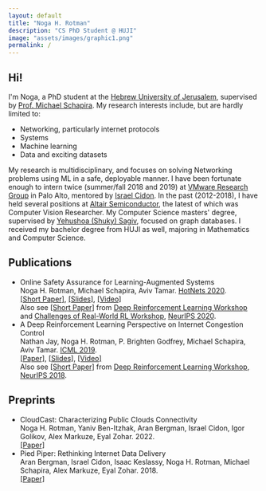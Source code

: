 ```yaml
---
layout: default
title: "Noga H. Rotman"
description: "CS PhD Student @ HUJI"
image: "assets/images/graphic1.png"
permalink: /
---
```

<div id="hi" class="section-text">
     <div class="section-title section-main">
        <h2><span>Hi!</span></h2>
    </div>
    <div>
        I'm Noga, a PhD student at the <a href="http://www.cs.huji.ac.il/" target="_blank">Hebrew University of Jerusalem</a>, supervised by <a href="https://www.michaelschapira.com/" target="_blank">Prof. Michael Schapira</a>.
        My research interests include, but are hardly limited to:
        <ul class="">
            <li>Networking, particularly internet protocols</li>
            <li>Systems</li>
            <li>Machine learning</li>
            <li>Data and exciting datasets</li>
        </ul>
        My research is multidisciplinary, and focuses on solving Networking problems using ML in a safe, deployable manner.
            I have been fortunate enough to intern twice (summer/fall 2018 and 2019) at
            <a href="https://research.vmware.com/" target="_blank">VMware Research Group</a> in Palo Alto, mentored by
            <a href="https://research.vmware.com/researchers/israel-cidon" target="_blank">Israel Cidon</a>.
            In the past (2012-2018), I have held several positions at
                <a href="https://altair-semi.com/" target="_blank">Altair Semiconductor</a>,
                the latest of which was Computer Vision Researcher.
            My Computer Science masters' degree, supervised by  <a
                    href="https://www.researchgate.net/scientific-contributions/7349961_Yehoshua_Sagiv" target="_blank">
                Yehushoa (Shuky) Sagiv</a>, focused on graph databases.
            I received my bachelor degree from HUJI as well, majoring in Mathematics and Computer Science.
    </div>
 </div>
 <div id="publications" class="section-text">
     <div class="section-title section-main">
        <h2><span>Publications</span></h2>
    </div>
    <ul class="fa-ul">
        <li><i class="fa-li fa-solid fa-book"></i>
            <span class="paper-name">
                Online Safety Assurance for Learning-Augmented Systems
            </span>
            <br>Noga H. Rotman, Michael Schapira, Aviv Tamar.
            <a href="http://conferences.sigcomm.org/hotnets/2020/" target="_blank">HotNets 2020</a>. 
            <br>
            <span class="paper-links">
                <a href="https://dl.acm.org/doi/10.1145/3422604.3425940" target="_blank">[Short Paper]</a>,
                <a href="assets/slides/OSAP_Hotnets.pdf" target="_blank">[Slides]</a>,
                <a href="https://youtu.be/a3JO5p10MHE?t=5830" target="_blank">[Video]</a>
            </span>
            <br>Also see <a href="https://arxiv.org/pdf/2010.03625.pdf" target="_blank">[Short Paper]</a> from
            <a href="https://sites.google.com/view/deep-rl-workshop-neurips2020/" target="_blank">
                    Deep Reinforcement Learning Workshop</a> and
                    <a href="https://sites.google.com/view/neurips2020rwrl" target="_blank">
                        Challenges of Real-World RL Workshop</a>,
                    <a href="https://neurips.cc/" target="_blank">NeurIPS 2020</a>.
        </li>
        <li><i class="fa-li fa-solid fa-book"></i>
            <span class="paper-name">
                A Deep Reinforcement Learning Perspective on Internet Congestion Control
            </span>
            <br>Nathan Jay, Noga H. Rotman, P. Brighten Godfrey, Michael Schapira, Aviv Tamar.
            <a href="https://icml.cc/" target="_blank">ICML 2019</a>.
            <br>
            <span class="paper-links">
                <a href="https://arxiv.org/abs/1810.03259v3" target="_blank">[Paper]</a>,
                <a href="assets/slides/Aurora_AIWeek.pdf" target="_blank">[Slides]</a>,
                <a href="https://youtu.be/8bzHuplGI-M" target="_blank">[Video]</a>
            </span>
            <br>Also see <a href="https://arxiv.org/abs/1810.03259" target="_blank">[Short Paper]</a>
            from <a href="https://sites.google.com/view/deep-rl-workshop-nips-2018/home" target="_blank">Deep Reinforcement Learning Workshop</a>, <a href="https://neurips.cc/" target="_blank">NeurIPS 2018</a>.          
        </li>
    </ul>
</div>

<div id="preprints" class="section-text">
     <div class="section-title section-main">
        <h2><span>Preprints</span></h2>
    </div>
    <ul class="fa-ul">
	    <li><i class="fa-li fas fa-file-pen"> </i>
	        <span class="paper-name">CloudCast: Characterizing Public Clouds Connectivity</span> 
	        <br>Noga H. Rotman, Yaniv Ben-Itzhak, Aran Bergman, Israel Cidon, Igor Golikov, Alex Markuze, Eyal Zohar.
	        2022.
	        <br>
	        <span class="paper-links">
	            <a href="https://arxiv.org/pdf/2201.06989.pdf" target="_blank">[Paper]</a>
	        </span>
	     </li>
	     <li><i class="fa-li fas fa-file-pen"> </i>
	        <span class="paper-name">Pied Piper: Rethinking Internet Data Delivery</span>
	        <br>Aran Bergman, Israel Cidon, Isaac Keslassy, Noga H. Rotman, Michael Schapira, Alex Markuze, Eyal Zohar. 2018.
	        <br>
	        <span class="paper-links">
	            <a href="https://arxiv.org/pdf/1812.05582.pdf" target="_blank">[Paper]</a>
	        </span>
	     </li>
    </ul>
</div>